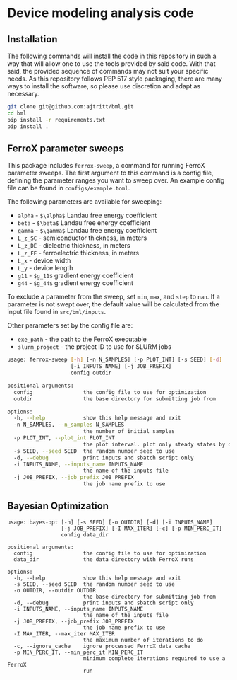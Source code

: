 # Device modeling analysis code

## Installation

The following commands will install the code in this repository in such a way
that will allow one to use the tools provided by said code. With that said, the
provided sequence of commands may not suit your specific needs. As this
repository follows PEP 517 style packaging, there are many ways to install the
software, so please use discretion and adapt as necessary.

```bash
git clone git@github.com:ajtritt/bml.git
cd bml
pip install -r requirements.txt
pip install .
```

## FerroX parameter sweeps

This package includes `ferrox-sweep`, a command for running FerroX parameter
sweeps. The first argument to this command is a config file, defining the
parameter ranges you want to sweep over. An example config file can be found in
`configs/example.toml`.

The following parameters are available for sweeping:
- `alpha` - `$\alpha$` Landau free energy coefficient
- `beta` - `$\beta$` Landau free energy coefficient
- `gamma` - `$\gamma$` Landau free energy coefficient
- `L_z_SC` - semiconductor thickness, in meters
- `L_z_DE` - dielectric thickness, in meters
- `L_z_FE` - ferroelectric thickness, in meters
- `L_x` - device width
- `L_y` - device length
- `g11` - `$g_11$` gradient energy coefficient
- `g44` - `$g_44$` gradient energy coefficient

To exclude a parameter from the sweep, set `min`, `max`, and `step` to `nan`.
If a parameter is not swept over, the default value will be calculated from the
input file found in `src/bml/inputs`.

Other parameters set by the config file are:
- `exe_path` - the path to the FerroX executable
- `slurm_project` - the project ID to use for SLURM jobs


```bash
usage: ferrox-sweep [-h] [-n N_SAMPLES] [-p PLOT_INT] [-s SEED] [-d]
                    [-i INPUTS_NAME] [-j JOB_PREFIX]
                    config outdir

positional arguments:
  config                the config file to use for optimization
  outdir                the base directory for submitting job from

options:
  -h, --help            show this help message and exit
  -n N_SAMPLES, --n_samples N_SAMPLES
                        the number of initial samples
  -p PLOT_INT, --plot_int PLOT_INT
                        the plot interval. plot only steady states by default
  -s SEED, --seed SEED  the random number seed to use
  -d, --debug           print inputs and sbatch script only
  -i INPUTS_NAME, --inputs_name INPUTS_NAME
                        the name of the inputs file
  -j JOB_PREFIX, --job_prefix JOB_PREFIX
                        the job name prefix to use
```

## Bayesian Optimization

```
usage: bayes-opt [-h] [-s SEED] [-o OUTDIR] [-d] [-i INPUTS_NAME]
                 [-j JOB_PREFIX] [-I MAX_ITER] [-c] [-p MIN_PERC_IT]
                 config data_dir

positional arguments:
  config                the config file to use for optimization
  data_dir              the data directory with FerroX runs

options:
  -h, --help            show this help message and exit
  -s SEED, --seed SEED  the random number seed to use
  -o OUTDIR, --outdir OUTDIR
                        the base directory for submitting job from
  -d, --debug           print inputs and sbatch script only
  -i INPUTS_NAME, --inputs_name INPUTS_NAME
                        the name of the inputs file
  -j JOB_PREFIX, --job_prefix JOB_PREFIX
                        the job name prefix to use
  -I MAX_ITER, --max_iter MAX_ITER
                        the maximum number of iterations to do
  -c, --ignore_cache    ignore processed FerroX data cache
  -p MIN_PERC_IT, --min_perc_it MIN_PERC_IT
                        minimum complete iterations required to use a FerroX
                        run
```
